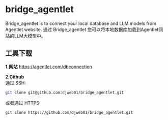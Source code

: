 # bridge_agentlet
Bridge_agentlet is to connect your local database and LLM models from Agentlet website. 
通过 Bridge_agentlet 您可以将本地数据库加载到Agentlet网站的LLM大模型中。

## 工具下载
**1.网站**  https://agentlet.com/dbconnection

**2.Github**  
通过 SSH:
```bash
git clone git@github.com:djweb01/bridge_agentlet.git
```

或者通过 HTTPS:
```bash
git clone https://github.com/djweb01/bridge_agentlet.git
```

